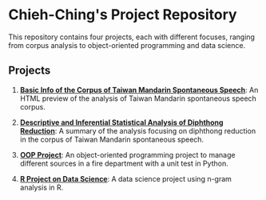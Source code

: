 # Chieh-Ching's Project Repository

This repository contains four projects, each with different focuses, ranging from corpus analysis to object-oriented programming and data science.

## Projects

1. **[Basic Info of the Corpus of Taiwan Mandarin Spontaneous Speech](corpus_preview/Data%20Analysis%20of%20the%20Corpus%20of%20Taiwan%20Mandarin%20Spontaneous%20Speech.html)**: 
   An HTML preview of the analysis of Taiwan Mandarin spontaneous speech corpus.

2. **[Descriptive and Inferential Statistical Analysis of Diphthong Reduction](analysis_summary/Diphthong%20Reduction%20Analysis.html)**: 
   A summary of the analysis focusing on diphthong reduction in the corpus of Taiwan Mandarin spontaneous speech.

3. **[OOP Project](oop_project/Fire_department.html)**: 
   An object-oriented programming project to manage different sources in a fire department with a unit test in Python.

4. **[R Project on Data Science](r_project/report.pdf)**: 
   A data science project using n-gram analysis in R.
